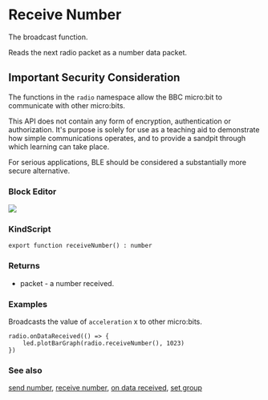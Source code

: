 # Receive Number

The broadcast function.

Reads the next radio packet as a number data packet.

## Important Security Consideration

The functions in the ``radio`` namespace allow the BBC micro:bit to communicate with other micro:bits.

This API does not contain any form of encryption, authentication or authorization. It's purpose is solely for use as a teaching aid to demonstrate how simple communications operates, and to provide a sandpit through which learning can take place.

For serious applications, BLE should be considered a substantially more secure alternative.

### Block Editor

![](/static/mb/receive-number-0.png)

### KindScript

```
export function receiveNumber() : number
```

### Returns

* packet - a number received.

### Examples

Broadcasts the value of ``acceleration`` x to other micro:bits.

```
radio.onDataReceived(() => {
    led.plotBarGraph(radio.receiveNumber(), 1023)
})
```

### See also

[send number](/microbit/reference/radio/send-number), [receive number](/microbit/reference/radio/receive-number), [on data received](/microbit/reference/radio/on-data-received), [set group](/microbit/reference/radio/set-group)

